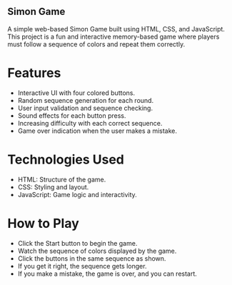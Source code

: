 ## Simon Game

A simple web-based Simon Game built using HTML, CSS, and JavaScript. This project is a fun and interactive memory-based game where players must follow a sequence of colors and repeat them correctly.

# Features
- Interactive UI with four colored buttons.
- Random sequence generation for each round.
- User input validation and sequence checking.
- Sound effects for each button press.
- Increasing difficulty with each correct sequence.
- Game over indication when the user makes a mistake.

# Technologies Used
- HTML: Structure of the game.
- CSS: Styling and layout.
- JavaScript: Game logic and interactivity.

# How to Play
- Click the Start button to begin the game.
- Watch the sequence of colors displayed by the game.
- Click the buttons in the same sequence as shown.
- If you get it right, the sequence gets longer.
- If you make a mistake, the game is over, and you can restart.
